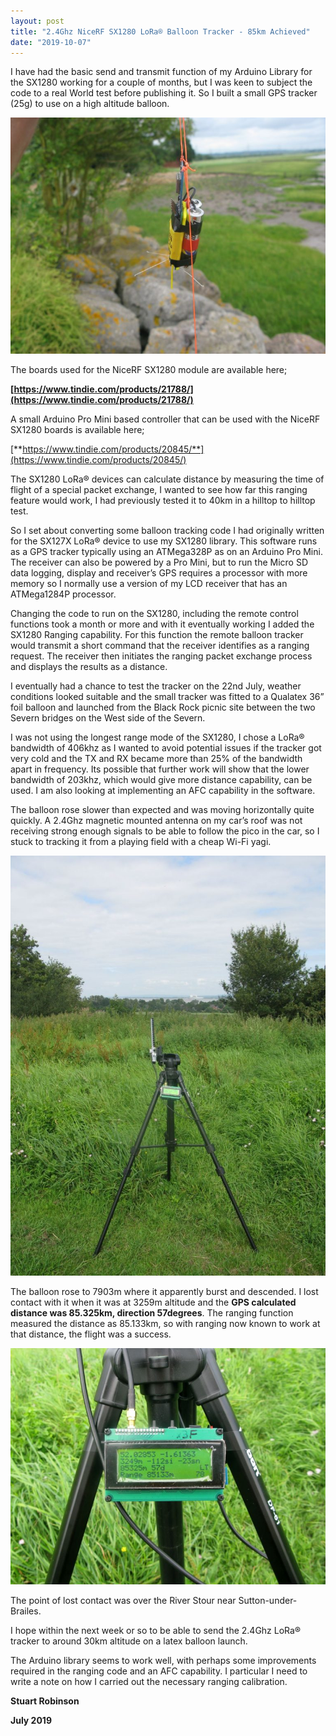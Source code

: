 ```yaml
---
layout: post
title: "2.4Ghz NiceRF SX1280 LoRa® Balloon Tracker - 85km Achieved"
date: "2019-10-07"
---
```


I have had the basic send and transmit function of my Arduino Library for the SX1280 working for a couple of months, but I was keen to subject the code to a real World test before publishing it. So I built a small GPS tracker (25g) to use on a high altitude balloon.

![](/images/word-image-768x576.jpeg)

The boards used for the NiceRF SX1280 module are available here;

**[https://www.tindie.com/products/21788/](https://www.tindie.com/products/21788/)**

A small Arduino Pro Mini based controller that can be used with the NiceRF SX1280 boards is available here;

[**https://www.tindie.com/products/20845/**](https://www.tindie.com/products/20845/)

The SX1280 LoRa® devices can calculate distance by measuring the time of flight of a special packet exchange, I wanted to see how far this ranging feature would work, I had previously tested it to 40km in a hilltop to hilltop test.

So I set about converting some balloon tracking code I had originally written for the SX127X LoRa® device to use my SX1280 library. This software runs as a GPS tracker typically using an ATMega328P as on an Arduino Pro Mini. The receiver can also be powered by a Pro Mini, but to run the Micro SD data logging, display and receiver’s GPS requires a processor with more memory so I normally use a version of my LCD receiver that has an ATMega1284P processor.

Changing the code to run on the SX1280, including the remote control functions took a month or more and with it eventually working I added the SX1280 Ranging capability. For this function the remote balloon tracker would transmit a short command that the receiver identifies as a ranging request. The receiver then initiates the ranging packet exchange process and displays the results as a distance.

I eventually had a chance to test the tracker on the 22nd July, weather conditions looked suitable and the small tracker was fitted to a Qualatex 36” foil balloon and launched from the Black Rock picnic site between the two Severn bridges on the West side of the Severn.

I was not using the longest range mode of the SX1280, I chose a LoRa® bandwidth of 406khz as I wanted to avoid potential issues if the tracker got very cold and the TX and RX became more than 25% of the bandwidth apart in frequency. Its possible that further work will show that the lower bandwidth of 203khz, which would give more distance capability, can be used. I am also looking at implementing an AFC capability in the software.

The balloon rose slower than expected and was moving horizontally quite quickly. A 2.4Ghz magnetic mounted antenna on my car’s roof was not receiving strong enough signals to be able to follow the pico in the car, so I stuck to tracking it from a playing field with a cheap Wi-Fi yagi.

![](/images/word-image-1-768x1024-768x1024.jpeg)

The balloon rose to 7903m where it apparently burst and descended. I lost contact with it when it was at 3259m altitude and the **GPS calculated distance was 85.325km, direction 57degrees**. The ranging function measured the distance as 85.133km, so with ranging now known to work at that distance, the flight was a success.

![](/images/word-image-2-768x576.jpeg)

The point of lost contact was over the River Stour near Sutton-under-Brailes.

I hope within the next week or so to be able to send the 2.4Ghz LoRa® tracker to around 30km altitude on a latex balloon launch.

The Arduino library seems to work well, with perhaps some improvements required in the ranging code and an AFC capability. I particular I need to write a note on how I carried out the necessary ranging calibration.

**Stuart Robinson**

**July 2019**
